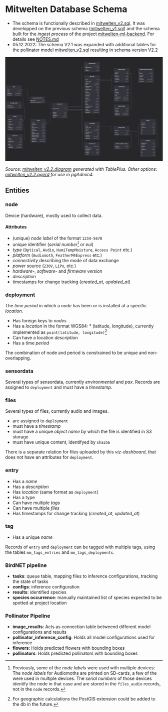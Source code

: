 # Mitwelten Database Schema

- The schema is functionally described in [mitwelten_v2.sql](./mitwelten_v2.sql). It was developped on the previous schema ([mitwelten_v1.sql](./mitwelten_v1.sql)) and the schema built for the _ingest process_ of the project [mitwelten-ml-backend](https://github.com/mitwelten/mitwelten-ml-backend). For details see [NOTES.md](./NOTES.md)
- 05.12.2022: The schema V2.1 was expanded with additional tables for the pollinator model [mitwelten_v2.sql](./assets/diagram_v2.2.png) resulting in schema version V2.2

![schema_v2.2](./assets/diagram_v2.2.png)

_Source: [mitwelten_v2.2.diagram](./mitwelten_v2.2.diagram) generated with TablePlus. Other options: [mitwelten_v2.2.pgerd](./mitwelten_v2.1.pgerd) for use in pgAdmin4._

## Entities

### node

Device (hardware), mostly used to collect data.

#### Attributes

- (unique) _node label_ of the format `1234-5678`
- unique identifier (_serial number_[^node_labels_sn] or _eui_)
- _type_ (`Optical`, `Audio`, `HumiTempMoisture`, `Access Point` etc.)
- _platform_ (`Audiomoth`, `FeatherM4Express` etc.)
- _connectivity_ describing the mode of data exchange
- _power_ source (`230V`, `LiPo`, etc.)
- _hardware-_, _software-_ and _firmware version_
- _description_
- timestamps for change tracking (_created\_at_, _updated\_at_)

[^node_labels_sn]: Previously, some of the _node labels_ were used with multiple devices: The _node labels_ for Audiomoths are printed on SD-cards, a few of the were used in multiple devices. The _serial numbers_ of those devices identify the node in that case and are stored in the `files_audio` records, not in the `node` records.

### deployment

The _time period_ in which a _node_ has been or is installed at a specific _location_.

- Has foreign keys to _nodes_
- Has a _location_ in the format WGS84: ° (latitude, longitude), currently implemented as `point(latitude, longitude)`[^postgis_ext]
- Can have a location _description_
- Has a time _period_

The combination of node and period is constrained to be unique and non-overlapping.

[^postgis_ext]: For geographic calculations the PostGIS extension could be added to the db in the future.

### sensordata

Several types of sensordata, currently _environmental_ and _pax_. Records are assigned to `deployment` and must have a _timestamp_.

### files

Several types of files, currently audio and images.

- are assigned to `deployment`
- must have a _timestamp_
- must have a unique _object name_ by which the file is identified in S3 storage
- must have unique content, identifyed by `sha256`

There is a separate relation for files uploaded by this _viz-dashboard_, that does not
have an attributes for `deployment`.

### entry

- Has a _name_
- Has a _description_
- Has _location_ (same format as `deployment`)
- Has a type
- Can have multiple _tags_
- Can have multiple _files_
- Has timestamps for change tracking (_created\_at_, _updated\_at_)

### tag

- Has a unique _name_

Records of `entry` and `deployment` can be tagged with multiple tags, using the tables `mm_tags_entries` and `mm_tags_deployments`.

### BirdNET pipeline

- __tasks__: queue table, mapping files to inference configurations, tracking the state of tasks
- __configs__: inference configuration
- __results__: identified species
- __species occurrence__: manually maintained list of species expected to be spotted at project location

### Pollinator Pipeline

- **image_results**: Acts as connection table betweend different model configurations and results
- **pollinator_inference_config**: Holds all model configurations used for inference
- **flowers**: Holds predicted flowers with bounding boxes
- **pollinators**: Holds predicted pollinators with bounding boxes
